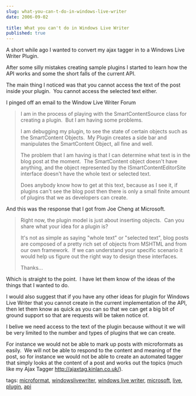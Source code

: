 ```yaml
---
slug: what-you-can-t-do-in-windows-live-writer
date: 2006-09-02
 
title: What you can't do in Windows Live Writer
published: true
---
```

<p>A short while ago I wanted to convert my ajax tagger in to a Windows Live Writer Plugin.</p> <p>After some silly mistakes creating sample plugins I started to learn how the API works and some the short falls of the current API.</p> <p>The main thing I noticed was that you cannot access the text of the post inside your plugin.  You cannot access the selected text either.</p> <p>I pinged off an email to the Window Live Writer Forum</p> <blockquote class="posterous_medium_quote"> <p>I am in the process of playing with the SmartContentSource class for creating a plugin.  But I am having some problems. </p>
<p>I am debugging my plugin, to see the state of certain objects such as the SmartContent Objects.  My Plugin creates a side bar and manipulates the SmartContent Object, all fine and well. </p>
<p>The problem that I am having is that I can determine what text is in the blog post at the moment.  The SmartContent object doesn't have anything, and the object represented by the ISmartContentEditorSite interface doesn't have the whole text or selected text. </p>
<p>Does anybody know how to get at this text, because as I see it, if plugins can't see the blog post then there is only a small finite amount of plugins that we as developers can create.</p>
</blockquote> <p>And this was the response that I got from Joe Cheng at Microsoft.  </p><blockquote class="posterous_medium_quote"> <p>Right now, the plugin model is just about inserting objects.  Can you share what your idea for a plugin is? </p>
<p>It's not as simple as saying "whole text" or "selected text", blog posts are composed of a pretty rich set of objects from MSHTML and from our own framework.  If we can understand your specific scenario it would help us figure out the right way to design these interfaces. </p>
<p>Thanks...</p>
</blockquote> <p>Which is straight to the point.  I have let them know of the ideas of the things that I wanted to do. </p><p>I would also suggest that if you have any other ideas for plugin for Windows Live Writer that you cannot create in the current implementation of the API, then let them know as quick as you can so that we can get a big bit of ground support so that are requests will be taken notice of. </p><p>I belive we need access to the text of the plugin because without it we will be very limited to the number and types of plugins that we can create. </p><p>For instance we would not be able to mark up posts with microformats as easily.  We will not be able to respond to the content and meaning of the post, so for instance we would not be able to create an automated tagger that simply looks at the content of a post and works out the topics (much like my Ajax Tagger <a href="http://ajaxtag.kinlan.co.uk/">http://ajaxtag.kinlan.co.uk/</a>). </p><p>tags: <a href="http://www.kinlan.co.uk/tag/microformat" rel="tag">microformat</a>, <a href="http://www.kinlan.co.uk/tag/windowslivewriter" rel="tag">windowslivewriter</a>, <a href="http://www.kinlan.co.uk/tag/windows+live+writer" rel="tag">windows live writer</a>, <a href="http://www.kinlan.co.uk/tag/microsoft" rel="tag">microsoft</a>, <a href="http://www.kinlan.co.uk/tag/live" rel="tag">live</a>, <a href="http://www.kinlan.co.uk/tag/plugin" rel="tag">plugin</a>, <a href="http://www.kinlan.co.uk/tag/api" rel="tag">api</a></p>

